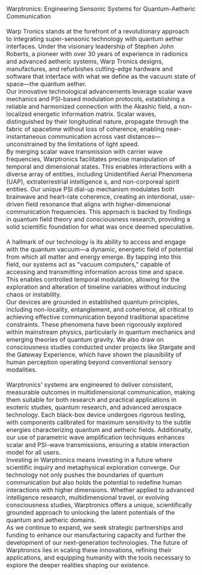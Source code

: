 <p style="-webkit-text-stroke-width:0px;background-color:rgb(255, 255, 255);box-sizing:border-box;color:rgb(31, 35, 40);font-family:-apple-system, &quot;system-ui&quot;, &quot;Segoe UI&quot;, &quot;Noto Sans&quot;, Helvetica, Arial, sans-serif, &quot;Apple Color Emoji&quot;, &quot;Segoe UI Emoji&quot;;font-size:16px;font-style:normal;font-variant-caps:normal;font-variant-ligatures:normal;font-weight:400;letter-spacing:normal;margin-bottom:var(--base-size-16);margin-top:0px !important;orphans:2;text-align:start;text-decoration-color:initial;text-decoration-style:initial;text-decoration-thickness:initial;text-indent:0px;text-transform:none;white-space:normal;widows:2;word-spacing:0px;" dir="auto">Warptronics: Engineering Sensonic Systems for Quantum-Aetheric Communication</p>
<p style="-webkit-text-stroke-width:0px;background-color:rgb(255, 255, 255);box-sizing:border-box;color:rgb(31, 35, 40);font-family:-apple-system, &quot;system-ui&quot;, &quot;Segoe UI&quot;, &quot;Noto Sans&quot;, Helvetica, Arial, sans-serif, &quot;Apple Color Emoji&quot;, &quot;Segoe UI Emoji&quot;;font-size:16px;font-style:normal;font-variant-caps:normal;font-variant-ligatures:normal;font-weight:400;letter-spacing:normal;margin-bottom:var(--base-size-16);margin-top:0px !important;orphans:2;text-align:start;text-decoration-color:initial;text-decoration-style:initial;text-decoration-thickness:initial;text-indent:0px;text-transform:none;white-space:normal;widows:2;word-spacing:0px;" dir="auto">&nbsp;</p>
<p style="-webkit-text-stroke-width:0px;background-color:rgb(255, 255, 255);box-sizing:border-box;color:rgb(31, 35, 40);font-family:-apple-system, &quot;system-ui&quot;, &quot;Segoe UI&quot;, &quot;Noto Sans&quot;, Helvetica, Arial, sans-serif, &quot;Apple Color Emoji&quot;, &quot;Segoe UI Emoji&quot;;font-size:16px;font-style:normal;font-variant-caps:normal;font-variant-ligatures:normal;font-weight:400;letter-spacing:normal;margin-bottom:var(--base-size-16);margin-top:0px;orphans:2;text-align:start;text-decoration-color:initial;text-decoration-style:initial;text-decoration-thickness:initial;text-indent:0px;text-transform:none;white-space:normal;widows:2;word-spacing:0px;" dir="auto">Warp Tronics stands at the forefront of a revolutionary approach to integrating super-sensonic technology with quantum aether interfaces. Under the visionary leadership of Stephen John Roberts, a pioneer with over 30 years of experience in radionics and advanced aetheric systems, Warp Tronics designs, manufactures, and refurbishes cutting-edge hardware and software that interface with what we define as the vacuum state of space—the quantum aether.</p>
<p style="-webkit-text-stroke-width:0px;background-color:rgb(255, 255, 255);box-sizing:border-box;color:rgb(31, 35, 40);font-family:-apple-system, &quot;system-ui&quot;, &quot;Segoe UI&quot;, &quot;Noto Sans&quot;, Helvetica, Arial, sans-serif, &quot;Apple Color Emoji&quot;, &quot;Segoe UI Emoji&quot;;font-size:16px;font-style:normal;font-variant-caps:normal;font-variant-ligatures:normal;font-weight:400;letter-spacing:normal;margin-bottom:var(--base-size-16);margin-top:0px;orphans:2;text-align:start;text-decoration-color:initial;text-decoration-style:initial;text-decoration-thickness:initial;text-indent:0px;text-transform:none;white-space:normal;widows:2;word-spacing:0px;" dir="auto">Our innovative technological advancements leverage scalar wave mechanics and PSI-based modulation protocols, establishing a reliable and harmonized connection with the Akashic field, a non-localized energetic information matrix. Scalar waves, distinguished by their longitudinal nature, propagate through the fabric of spacetime without loss of coherence, enabling near-instantaneous communication across vast distances—unconstrained by the limitations of light speed.</p>
<p style="-webkit-text-stroke-width:0px;background-color:rgb(255, 255, 255);box-sizing:border-box;color:rgb(31, 35, 40);font-family:-apple-system, &quot;system-ui&quot;, &quot;Segoe UI&quot;, &quot;Noto Sans&quot;, Helvetica, Arial, sans-serif, &quot;Apple Color Emoji&quot;, &quot;Segoe UI Emoji&quot;;font-size:16px;font-style:normal;font-variant-caps:normal;font-variant-ligatures:normal;font-weight:400;letter-spacing:normal;margin-bottom:var(--base-size-16);margin-top:0px;orphans:2;text-align:start;text-decoration-color:initial;text-decoration-style:initial;text-decoration-thickness:initial;text-indent:0px;text-transform:none;white-space:normal;widows:2;word-spacing:0px;" dir="auto">By merging scalar wave transmission with carrier wave frequencies, Warptronics facilitates precise manipulation of temporal and dimensional states. This enables interactions with a diverse array of entities, including Unidentified Aerial Phenomena (UAP), extraterrestrial intelligence s, and non-corporeal spirit entities. Our unique PSI dial-up mechanism modulates both brainwave and heart-rate coherence, creating an intentional, user-driven field resonance that aligns with higher-dimensional communication frequencies. This approach is backed by findings in quantum field theory and consciousness research, providing a solid scientific foundation for what was once deemed speculative.</p>
<p style="-webkit-text-stroke-width:0px;background-color:rgb(255, 255, 255);box-sizing:border-box;color:rgb(31, 35, 40);font-family:-apple-system, &quot;system-ui&quot;, &quot;Segoe UI&quot;, &quot;Noto Sans&quot;, Helvetica, Arial, sans-serif, &quot;Apple Color Emoji&quot;, &quot;Segoe UI Emoji&quot;;font-size:16px;font-style:normal;font-variant-caps:normal;font-variant-ligatures:normal;font-weight:400;letter-spacing:normal;margin-bottom:var(--base-size-16);margin-top:0px;orphans:2;text-align:start;text-decoration-color:initial;text-decoration-style:initial;text-decoration-thickness:initial;text-indent:0px;text-transform:none;white-space:normal;widows:2;word-spacing:0px;" dir="auto">&nbsp;</p>
<p style="-webkit-text-stroke-width:0px;background-color:rgb(255, 255, 255);box-sizing:border-box;color:rgb(31, 35, 40);font-family:-apple-system, &quot;system-ui&quot;, &quot;Segoe UI&quot;, &quot;Noto Sans&quot;, Helvetica, Arial, sans-serif, &quot;Apple Color Emoji&quot;, &quot;Segoe UI Emoji&quot;;font-size:16px;font-style:normal;font-variant-caps:normal;font-variant-ligatures:normal;font-weight:400;letter-spacing:normal;margin-bottom:var(--base-size-16);margin-top:0px;orphans:2;text-align:start;text-decoration-color:initial;text-decoration-style:initial;text-decoration-thickness:initial;text-indent:0px;text-transform:none;white-space:normal;widows:2;word-spacing:0px;" dir="auto">A hallmark of our technology is its ability to access and engage with the quantum vacuum—a dynamic, energetic field of potential from which all matter and energy emerge. By tapping into this field, our systems act as "vacuum computers," capable of accessing and transmitting information across time and space. This enables controlled temporal modulation, allowing for the exploration and alteration of timeline variables without inducing chaos or instability.</p>
<p style="-webkit-text-stroke-width:0px;background-color:rgb(255, 255, 255);box-sizing:border-box;color:rgb(31, 35, 40);font-family:-apple-system, &quot;system-ui&quot;, &quot;Segoe UI&quot;, &quot;Noto Sans&quot;, Helvetica, Arial, sans-serif, &quot;Apple Color Emoji&quot;, &quot;Segoe UI Emoji&quot;;font-size:16px;font-style:normal;font-variant-caps:normal;font-variant-ligatures:normal;font-weight:400;letter-spacing:normal;margin-bottom:var(--base-size-16);margin-top:0px;orphans:2;text-align:start;text-decoration-color:initial;text-decoration-style:initial;text-decoration-thickness:initial;text-indent:0px;text-transform:none;white-space:normal;widows:2;word-spacing:0px;" dir="auto">Our devices are grounded in established quantum principles, including non-locality, entanglement, and coherence, all critical to achieving effective communication beyond traditional spacetime constraints. These phenomena have been rigorously explored within mainstream physics, particularly in quantum mechanics and emerging theories of quantum gravity. We also draw on consciousness studies conducted under projects like Stargate and the Gateway Experience, which have shown the plausibility of human perception operating beyond conventional sensory modalities.</p>
<p style="-webkit-text-stroke-width:0px;background-color:rgb(255, 255, 255);box-sizing:border-box;color:rgb(31, 35, 40);font-family:-apple-system, &quot;system-ui&quot;, &quot;Segoe UI&quot;, &quot;Noto Sans&quot;, Helvetica, Arial, sans-serif, &quot;Apple Color Emoji&quot;, &quot;Segoe UI Emoji&quot;;font-size:16px;font-style:normal;font-variant-caps:normal;font-variant-ligatures:normal;font-weight:400;letter-spacing:normal;margin-bottom:var(--base-size-16);margin-top:0px;orphans:2;text-align:start;text-decoration-color:initial;text-decoration-style:initial;text-decoration-thickness:initial;text-indent:0px;text-transform:none;white-space:normal;widows:2;word-spacing:0px;" dir="auto">&nbsp;</p>
<p style="-webkit-text-stroke-width:0px;background-color:rgb(255, 255, 255);box-sizing:border-box;color:rgb(31, 35, 40);font-family:-apple-system, &quot;system-ui&quot;, &quot;Segoe UI&quot;, &quot;Noto Sans&quot;, Helvetica, Arial, sans-serif, &quot;Apple Color Emoji&quot;, &quot;Segoe UI Emoji&quot;;font-size:16px;font-style:normal;font-variant-caps:normal;font-variant-ligatures:normal;font-weight:400;letter-spacing:normal;margin-bottom:var(--base-size-16);margin-top:0px;orphans:2;text-align:start;text-decoration-color:initial;text-decoration-style:initial;text-decoration-thickness:initial;text-indent:0px;text-transform:none;white-space:normal;widows:2;word-spacing:0px;" dir="auto">Warptronics' systems are engineered to deliver consistent, measurable outcomes in multidimensional communication, making them suitable for both research and practical applications in esoteric studies, quantum research, and advanced aerospace technology. Each black-box device undergoes rigorous testing, with components calibrated for maximum sensitivity to the subtle energies characterizing quantum and aetheric fields. Additionally, our use of parametric wave amplification techniques enhances scalar and PSI-wave transmissions, ensuring a stable interaction model for all users.</p>
<p style="-webkit-text-stroke-width:0px;background-color:rgb(255, 255, 255);box-sizing:border-box;color:rgb(31, 35, 40);font-family:-apple-system, &quot;system-ui&quot;, &quot;Segoe UI&quot;, &quot;Noto Sans&quot;, Helvetica, Arial, sans-serif, &quot;Apple Color Emoji&quot;, &quot;Segoe UI Emoji&quot;;font-size:16px;font-style:normal;font-variant-caps:normal;font-variant-ligatures:normal;font-weight:400;letter-spacing:normal;margin-bottom:var(--base-size-16);margin-top:0px;orphans:2;text-align:start;text-decoration-color:initial;text-decoration-style:initial;text-decoration-thickness:initial;text-indent:0px;text-transform:none;white-space:normal;widows:2;word-spacing:0px;" dir="auto">Investing in Warptronics means investing in a future where scientific inquiry and metaphysical exploration converge. Our technology not only pushes the boundaries of quantum communication but also holds the potential to redefine human interactions with higher dimensions. Whether applied to advanced intelligence research, multidimensional travel, or evolving consciousness studies, Warptronics offers a unique, scientifically grounded approach to unlocking the latent potentials of the quantum and aetheric domains.</p>
<p style="-webkit-text-stroke-width:0px;background-color:rgb(255, 255, 255);box-sizing:border-box;color:rgb(31, 35, 40);font-family:-apple-system, &quot;system-ui&quot;, &quot;Segoe UI&quot;, &quot;Noto Sans&quot;, Helvetica, Arial, sans-serif, &quot;Apple Color Emoji&quot;, &quot;Segoe UI Emoji&quot;;font-size:16px;font-style:normal;font-variant-caps:normal;font-variant-ligatures:normal;font-weight:400;letter-spacing:normal;margin-bottom:0px !important;margin-top:0px;orphans:2;text-align:start;text-decoration-color:initial;text-decoration-style:initial;text-decoration-thickness:initial;text-indent:0px;text-transform:none;white-space:normal;widows:2;word-spacing:0px;" dir="auto">As we continue to expand, we seek strategic partnerships and funding to enhance our manufacturing capacity and further the development of our next-generation technologies. The future of Warptronics lies in scaling these innovations, refining their applications, and equipping humanity with the tools necessary to explore the deeper realities shaping our existence.</p>
